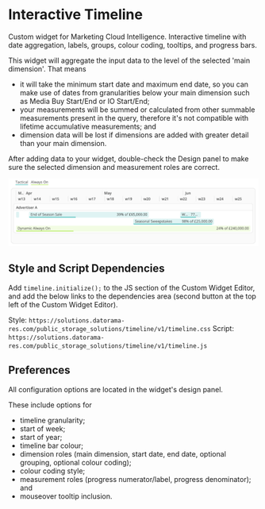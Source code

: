 # Interactive Timeline
Custom widget for Marketing Cloud Intelligence. Interactive timeline with date aggregation, labels, groups, colour coding, tooltips, and progress bars.

This widget will aggregate the input data to the level of the selected 'main dimension'. That means
* it will take the minimum start date and maximum end date, so you can make use of dates from granularities below your main dimension such as Media Buy Start/End or IO Start/End;
* your measurements will be summed or calculated from other summable measurements present in the query, therefore it's not compatible with lifetime accumulative measurements; and
* dimension data will be lost if dimensions are added with greater detail than your main dimension.

After adding data to your widget, double-check the Design panel to make sure the selected dimension and measurement roles are correct.

![Preview image](image.png)

## Style and Script Dependencies
Add `timeline.initialize();` to the JS section of the Custom Widget Editor, and add the below links to the dependencies area (second button at the top left of the Custom Widget Editor).

Style: `https://solutions.datorama-res.com/public_storage_solutions/timeline/v1/timeline.css`
Script: `https://solutions.datorama-res.com/public_storage_solutions/timeline/v1/timeline.js`

## Preferences
All configuration options are located in the widget's design panel.

These include options for
* timeline granularity;
* start of week;
* start of year;
* timeline bar colour;
* dimension roles (main dimension, start date, end date, optional grouping, optional colour coding);
* colour coding style;
* measurement roles (progress numerator/label, progress denominator); and
* mouseover tooltip inclusion.
